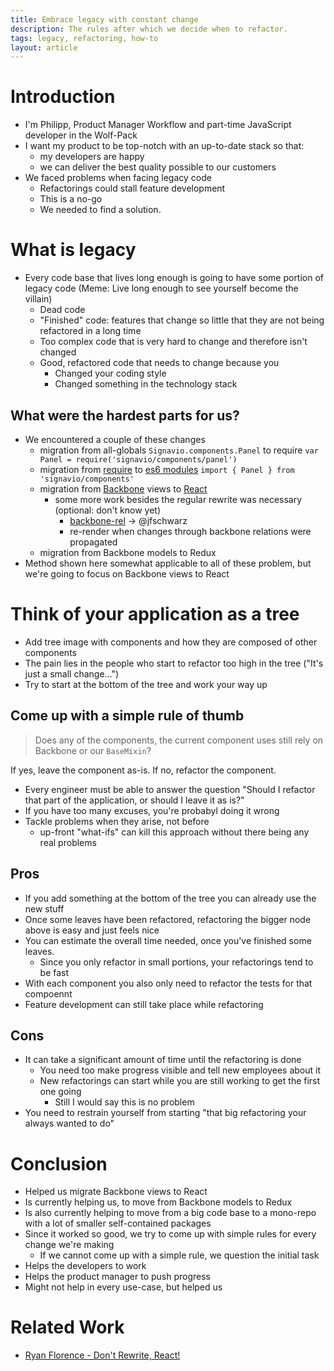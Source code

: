 ```yaml
---
title: Embrace legacy with constant change
description: The rules after which we decide when to refactor.
tags: legacy, refactoring, how-to
layout: article
---
```


# Introduction

- I'm Philipp, Product Manager Workflow and part-time JavaScript developer in the Wolf-Pack
- I want my product to be top-notch with an up-to-date stack so that:
    - my developers are happy
    - we can deliver the best quality possible to our customers
- We faced problems when facing legacy code
    - Refactorings could stall feature development
    - This is a no-go
    - We needed to find a solution.

# What is legacy

- Every code base that lives long enough is going to have some portion of legacy code
(Meme: Live long enough to see yourself become the villain)
    - Dead code
    - "Finished" code: features that change so little that they are not being refactored in a long time
    - Too complex code that is very hard to change and therefore isn't changed
    - Good, refactored code that needs to change because you
        - Changed your coding style
        - Changed something in the technology stack

## What were the hardest parts for us?

- We encountered a couple of these changes
    - migration from all-globals `Signavio.components.Panel` to require `var Panel = require('signavio/components/panel')`
    - migration from [require](http://requirejs.org/) to [es6 modules](http://www.2ality.com/2014/09/es6-modules-final.html) `import { Panel } from 'signavio/components'`
    - migration from [Backbone](http://backbonejs.org/) views to [React](https://facebook.github.io/react/)
        - some more work besides the regular rewrite was necessary (optional: don't know yet)
            - [backbone-rel](https://github.com/effektif/backbone-rel) -> @jfschwarz
            - re-render when changes through backbone relations were propagated
    - migration from Backbone models to Redux
- Method shown here somewhat applicable to all of these problem, but we're going to focus on Backbone views to React

# Think of your application as a tree

- Add tree image with components and how they are composed of other components
- The pain lies in the people who start to refactor too high in the tree ("It's just a small change...")
- Try to start at the bottom of the tree and work your way up

## Come up with a simple rule of thumb

> Does any of the components, the current component uses still rely on Backbone or our `BaseMixin`?

If yes, leave the component as-is. If no, refactor the component.

- Every engineer must be able to answer the question "Should I refactor that part of the application, or should I leave it as is?"
- If you have too many excuses, you're probabyl doing it wrong
- Tackle problems when they arise, not before
    - up-front "what-ifs" can kill this approach without there being any real problems

## Pros

- If you add something at the bottom of the tree you can already use the new stuff
- Once some leaves have been refactored, refactoring the bigger node above is easy and just feels nice
- You can estimate the overall time needed, once you've finished some leaves.
    - Since you only refactor in small portions, your refactorings tend to be fast
- With each component you also only need to refactor the tests for that compoennt
- Feature development can still take place while refactoring

## Cons

- It can take a significant amount of time until the refactoring is done
    - You need too make progress visible and tell new employees about it
    - New refactorings can start while you are still working to get the first one going
        - Still I would say this is no problem
- You need to restrain yourself from starting "that big refactoring your always wanted to do"

# Conclusion

- Helped us migrate Backbone views to React
- Is currently helping us, to move from Backbone models to Redux
- Is also currently helping to move from a big code base to a mono-repo with a lot of smaller self-contained packages
- Since it worked so good, we try to come up with simple rules for every change we're making
    - If we cannot come up with a simple rule, we question the initial task
- Helps the developers to work
- Helps the product manager to push progress
- Might not help in every use-case, but helped us

# Related Work

- [Ryan Florence - Don't Rewrite, React!](https://www.youtube.com/watch?v=BF58ZJ1ZQxY)
